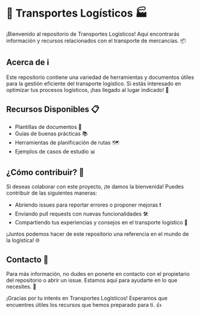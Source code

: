 # 🚛 Transportes Logísticos 🏭

¡Bienvenido al repositorio de Transportes Logísticos! Aquí encontrarás información y recursos relacionados con el transporte de mercancías. 📦

## Acerca de ℹ️

Este repositorio contiene una variedad de herramientas y documentos útiles para la gestión eficiente del transporte logístico. Si estás interesado en optimizar tus procesos logísticos, ¡has llegado al lugar indicado! 🚀

## Recursos Disponibles 📋

- Plantillas de documentos 📄
- Guías de buenas prácticas 📚
- Herramientas de planificación de rutas 🗺️
- Ejemplos de casos de estudio 📊

## ¿Cómo contribuir? 🤝

Si deseas colaborar con este proyecto, ¡te damos la bienvenida! Puedes contribuir de las siguientes maneras:
- Abriendo issues para reportar errores o proponer mejoras ❗
- Enviando pull requests con nuevas funcionalidades 🛠️
- Compartiendo tus experiencias y consejos en el transporte logístico 💬

¡Juntos podemos hacer de este repositorio una referencia en el mundo de la logística! 🌐

## Contacto 📧

Para más información, no dudes en ponerte en contacto con el propietario del repositorio o abrir un issue. Estamos aquí para ayudarte en lo que necesites. 🤗

¡Gracias por tu interés en Transportes Logísticos! Esperamos que encuentres útiles los recursos que hemos preparado para ti. 👍

